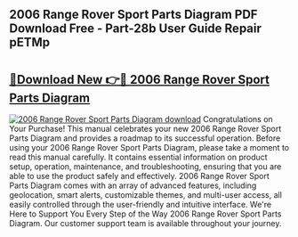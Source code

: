 ## 2006 Range Rover Sport Parts Diagram PDF Download Free - Part-28b User Guide Repair pETMp

# <h2><a href="http://dfsn9f.blite.top/?on=2006+Range+Rover+Sport+Parts+Diagram">🔗Download New 👉🔴 2006 Range Rover Sport Parts Diagram</a></h2>

[![2006 Range Rover Sport Parts Diagram download](https://i.imgur.com/lujVjoI.png)](http://dfsn9f.blite.top/?on=2006+Range+Rover+Sport+Parts+Diagram)
Congratulations on Your Purchase! This manual celebrates your new 2006 Range Rover Sport Parts Diagram and provides a roadmap to its successful operation. Before using your 2006 Range Rover Sport Parts Diagram, please take a moment to read this manual carefully. It contains essential information on product setup, operation, maintenance, and troubleshooting, ensuring that you are able to use the product safely and effectively. 2006 Range Rover Sport Parts Diagram comes with an array of advanced features, including geolocation, smart alerts, customizable themes, and multi-user access, all easily controlled through the user-friendly and intuitive interface. We're Here to Support You Every Step of the Way 2006 Range Rover Sport Parts Diagram. Our customer support team is available throughout your journey.
